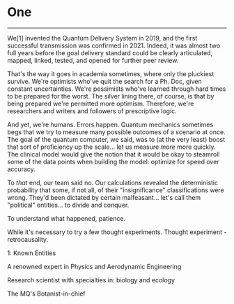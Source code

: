 
# One 

---

We[1] invented the Quantum Delivery System in 2019, and the first successful transmission 
was confirmed in 2021. Indeed, it was almost two full years before the goal delivery 
standard could be clearly articulated, mapped, linked, tested, and opened for further 
peer review.

That's the way it goes in academia sometimes, where only the pluckiest survive. We're 
optimists who've quit the search for a Ph. Doc, given constant uncertainties. 
We're pessimists who've learned through hard times to be prepared for the worst. The
silver lining there, of course, is that by being prepared we're permitted more optimism. 
Therefore, we're researchers and writers and followers of prescriptive logic.

And yet, we're humans. Errors happen. Quantum mechanics sometimes begs that we try to
measure many possible outcomes of a scenario at once. The goal of the quantum computer,
we said, was to (at the very least) boost that sort of proficiency up the scale... let 
us measure *more* more quickly. The clinical model would give the notion that it would be
okay to steamroll some of the data points when building the model: optimize for
speed over accuracy. 

To *that* end, our team said no. Our calculations revealed the deterministic probability 
that some, if not all, of their "insignificance" classifications were wrong. They'd been 
dictated by certain malfeasant... let's call them "political" entities... to divide and 
conquer.

To understand what happened, patience.

While it's necessary to try a few thought experiments. Thought experiment - 
retrocausality.

1:  Known Entities

A renowned expert in Physics and Aerodynamic Engineering

Research scientist with specialties in: biology and ecology

The MQ's Botanist-in-chief

~~~   centralized code repositories with shared access to local resources ONLY ```


